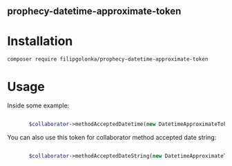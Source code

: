 prophecy-datetime-approximate-token
---------------

Installation
============

```
composer require filipgolonka/prophecy-datetime-approximate-token
```

Usage
=====

Inside some example:

```php

       $collaborator->methodAcceptedDatetime(new DatetimeApproximateToken(new \DateTime()))->shouldBeCalled();

```

You can also use this token for collaborator method accepted date string:

```php

       $collaborator->methodAcceptedDateString(new DatetimeApproximateToken(new \DateTime()))->shouldBeCalled();
       
```
